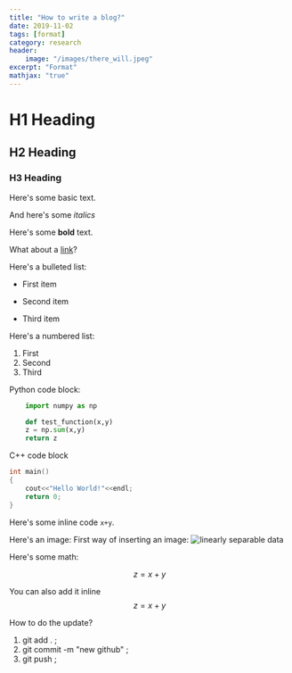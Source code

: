 ```yaml
---
title: "How to write a blog?"
date: 2019-11-02
tags: [format]
category: research
header:
    image: "/images/there_will.jpeg"
excerpt: "Format"
mathjax: "true"
---
```


# H1 Heading

## H2 Heading

### H3 Heading

Here's some basic text.

And here's some *italics*

Here's some **bold** text.

What about a [link](https://github.com/WILBURNHUANG)?

Here's a bulleted list:
* First item
+ Second item
- Third item

Here's a numbered list:
1. First
2. Second
3. Third

Python code block:
```python
    import numpy as np

    def test_function(x,y)
    z = np.sum(x,y)
    return z
```
C++ code block
```c++
int main()
{
    cout<<"Hello World!"<<endl;
    return 0;    
}
```

Here's some inline code `x+y`.

Here's an image:
First way of inserting an image:
<img src="{{ site.url }}{{ site.baseurl }}/images/thesis/car.jpg" alt="linearly separable data">

Here's some math:

$$z=x+y$$

You can also add it inline $$z=x+y$$

How to do the update?
1. git add . ;
2. git commit -m "new github" ;
3. git push ;

